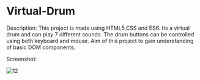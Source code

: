 # Virtual-Drum

Description:
This project is made using HTML5,CSS and ES6.
Its a virtual drum and can play 7 different sounds. The drum buttons can be controlled using both keyboard and mouse.
Aim of this project to gain understanding of basic DOM components. 

Screenshot:

![12](https://user-images.githubusercontent.com/72762824/145305725-e83003b3-e787-4352-ab7a-035470d62ec5.PNG)


